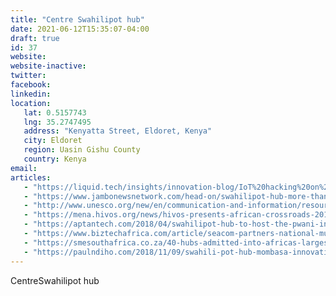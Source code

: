 ```yaml
---
title: "Centre Swahilipot hub"
date: 2021-06-12T15:35:07-04:00
draft: true
id: 37
website: 
website-inactive: 
twitter: 
facebook: 
linkedin: 
location: 
   lat: 0.5157743
   lng: 35.2747495
   address: "Kenyatta Street, Eldoret, Kenya"
   city: Eldoret
   region: Uasin Gishu County
   country: Kenya
email: 
articles:
   - "https://liquid.tech/insights/innovation-blog/IoT%20hacking%20on%20the%20coast%20-%20Pwani%20Innovation%20Week"
   - "https://www.jambonewsnetwork.com/head-on/swahilipot-hub-more-than-just-technology-and-art-centre/"
   - "http://www.unesco.org/new/en/communication-and-information/resources/news-and-in-focus-articles/all-news/news/young_people_shape_kenyas_cultural_heritage_by_digitizing_l/"
   - "https://mena.hivos.org/news/hivos-presents-african-crossroads-2019-in-mombasa-kenya/"
   - "https://aptantech.com/2018/04/swahilipot-hub-to-host-the-pwani-innovation-week-in-early-december/"
   - "https://www.biztechafrica.com/article/seacom-partners-national-museums-kenya-open-mombas/11206/"
   - "https://smesouthafrica.co.za/40-hubs-admitted-into-africas-largest-network-of-tech-and-innovation-hubs/"
   - "https://paulndiho.com/2018/11/09/swahili-pot-hub-mombasa-innovation-center/"
---
```

CentreSwahilipot hub
